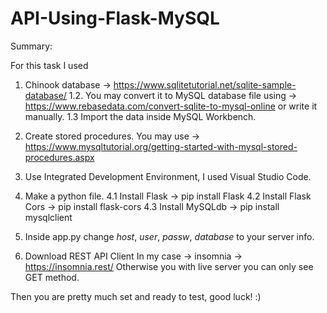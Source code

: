 # API-Using-Flask-MySQL

Summary:

For this task I used 
1. Chinook database -> https://www.sqlitetutorial.net/sqlite-sample-database/
1.2. You may convert it to MySQL database file using -> https://www.rebasedata.com/convert-sqlite-to-mysql-online or write it manually.
1.3 Import the data inside MySQL Workbench.

2. Create stored procedures. You may use -> https://www.mysqltutorial.org/getting-started-with-mysql-stored-procedures.aspx

3. Use Integrated Development Environment, I used Visual Studio Code.
4. Make a python file.
4.1 Install Flask -> pip install Flask
4.2 Install Flask Cors -> pip install flask-cors
4.3 Install MySQLdb -> pip install mysqlclient

5. Inside app.py change *host*, *user*, *passw*, *database* to your server info.

6. Download REST API Client In my case -> insomnia -> https://insomnia.rest/      Otherwise you with live server you can only see GET method.

Then you are pretty much set and ready to test, good luck! :)
